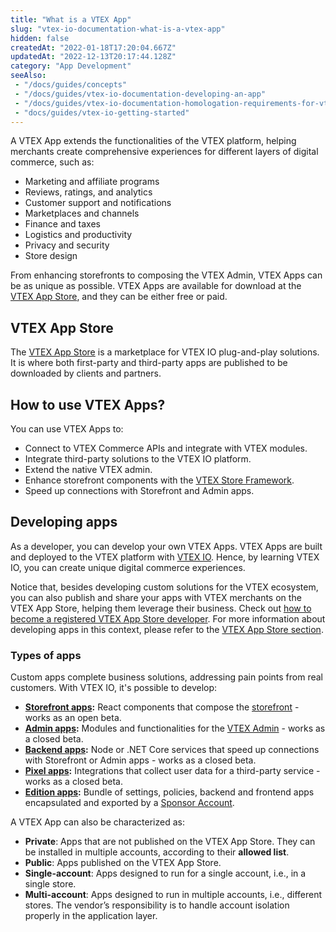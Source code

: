 ```yaml
---
title: "What is a VTEX App"
slug: "vtex-io-documentation-what-is-a-vtex-app"
hidden: false
createdAt: "2022-01-18T17:20:04.667Z"
updatedAt: "2022-12-13T20:17:44.128Z"
category: "App Development"
seeAlso:
 - "/docs/guides/concepts"
 - "/docs/guides/vtex-io-documentation-developing-an-app"
 - "/docs/guides/vtex-io-documentation-homologation-requirements-for-vtex-app-store"
 - "docs/guides/vtex-io-getting-started"
---
```

A VTEX App extends the functionalities of the VTEX platform, helping merchants create comprehensive experiences for different layers of digital commerce, such as:

- Marketing and affiliate programs
- Reviews, ratings, and analytics
- Customer support and notifications
- Marketplaces and channels
- Finance and taxes
- Logistics and productivity
- Privacy and security
- Store design

From enhancing storefronts to composing the VTEX Admin, VTEX Apps can be as unique as possible. VTEX Apps are available for download at the [VTEX App Store](https://apps.vtex.com/), and they can be either free or paid.

## VTEX App Store

The [VTEX App Store](https://apps.vtex.com/) is a marketplace for VTEX IO plug-and-play solutions. It is where both first-party and third-party apps are published to be downloaded by clients and partners.

## How to use VTEX Apps?

You can use VTEX Apps to:

- Connect to VTEX Commerce APIs and integrate with VTEX modules.
- Integrate third-party solutions to the VTEX IO platform.
- Extend the native VTEX admin.
- Enhance storefront components with the [VTEX Store Framework](https://developers.vtex.com/docs/guides/vtex-io-documentation-what-is-vtex-store-framework).
- Speed up connections with Storefront and Admin apps.

## Developing apps

As a developer, you can develop your own VTEX Apps. VTEX Apps are built and deployed to the VTEX platform with [VTEX IO](https://developers.vtex.com/docs/guides/vtex-io-documentation-what-is-vtex-io). Hence, by learning VTEX IO, you can create unique digital commerce experiences.

Notice that, besides developing custom solutions for the VTEX ecosystem, you can also publish and share your apps with VTEX merchants on the VTEX App Store, helping them leverage their business. Check out [how to become a registered VTEX App Store developer](https://developers.vtex.com/docs/guides/vtex-io-documentation-becoming-a-registered-vtex-app-store-developer). For more information about developing apps in this context, please refer to the [VTEX App Store section](https://developers.vtex.com/docs/guides/vtex-app-store).

### Types of apps

Custom apps complete business solutions, addressing pain points from real customers. With VTEX IO, it's possible to develop:

- **[Storefront apps](https://developers.vtex.com/docs/guides/vtex-io-documentation-1-developing-storefront-apps-using-react-and-vtex-io):** React components that compose the [storefront](https://developers.vtex.com/docs/guides/vtex-io-documentation-what-is-vtex-store-framework) - works as an open beta.
- **[Admin apps](https://learn.vtex.com/docs/course-admin-lang-en):** Modules and functionalities for the [VTEX Admin](https://help.vtex.com/en/tutorial/vtex-admin-start-here--531cHtUCUi3puRXNDmKziw) - works as a closed beta.
- **[Backend apps](https://developers.vtex.com/docs/guides/vtex-io-documentation-service):** Node or .NET Core services that speed up connections with Storefront or Admin apps - works as a closed beta.
- **[Pixel apps](https://developers.vtex.com/docs/guides/vtex-io-documentation-1-developnativeintegrationswithpixelapps):** Integrations that collect user data for a third-party service - works as a closed beta.
- **[Edition apps](https://developers.vtex.com/docs/guides/vtex-io-documentation-edition-app):** Bundle of settings, policies, backend and frontend apps encapsulated and exported by a [Sponsor Account](https://developers.vtex.com/docs/guides/vtex-io-documentation-sponsor-account).

A VTEX App can also be characterized as:

- **Private**: Apps that are not published on the VTEX App Store. They can be installed in multiple accounts, according to their **allowed list**.
- **Public**: Apps published on the VTEX App Store.
- **Single-account**: Apps designed to run for a single account, i.e., in a single store.
- **Multi-account**: Apps designed to run in multiple accounts, i.e., different stores. The vendor’s responsibility is to handle account isolation properly in the application layer.

